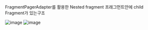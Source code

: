 FragmentPagerAdapter를 활용한 Nested fragment 프래그먼트안에 child Fragment가 있는구조

![image](https://user-images.githubusercontent.com/28819051/140039143-fbdd246e-cbfb-4aa0-9b58-654ca1d9d7bd.png)
![image](https://user-images.githubusercontent.com/28819051/140039173-db6862e8-8c33-42b3-b7b3-5c71fd7ed0c0.png)
